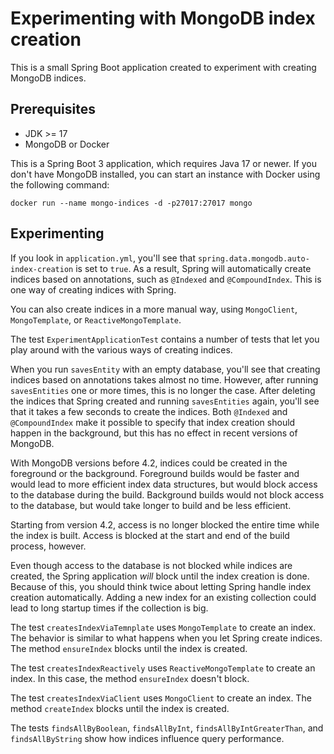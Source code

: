 # Experimenting with MongoDB index creation

This is a small Spring Boot application created to experiment with creating MongoDB indices.

## Prerequisites

* JDK >= 17
* MongoDB or Docker

This is a Spring Boot 3 application, which requires Java 17 or newer.
If you don't have MongoDB installed, you can start an instance with Docker using the following command:

```
docker run --name mongo-indices -d -p27017:27017 mongo
```

## Experimenting

If you look in `application.yml`, you'll see that `spring.data.mongodb.auto-index-creation` is set to `true`.
As a result, Spring will automatically create indices based on annotations, such as `@Indexed` and `@CompoundIndex`.
This is one way of creating indices with Spring.

You can also create indices in a more manual way, using `MongoClient`, `MongoTemplate`, or `ReactiveMongoTemplate`.

The test `ExperimentApplicationTest` contains a number of tests that let you play around with the various ways of creating indices.

When you run `savesEntity` with an empty database, you'll see that creating indices based on annotations takes almost no time.
However, after running `savesEntities` one or more times, this is no longer the case.
After deleting the indices that Spring created and running `savesEntities` again, you'll see that it takes a few seconds to create the indices.
Both `@Indexed` and `@CompoundIndex` make it possible to specify that index creation should happen in the background,
but this has no effect in recent versions of MongoDB.

With MongoDB versions before 4.2, indices could be created in the foreground or the background.
Foreground builds would be faster and would lead to more efficient index data structures, but would block access to the database during the build.
Background builds would not block access to the database, but would take longer to build and be less efficient.

Starting from version 4.2, access is no longer blocked the entire time while the index is built.
Access is blocked at the start and end of the build process, however.

Even though access to the database is not blocked while indices are created,
the Spring application *will* block until the index creation is done.
Because of this, you should think twice about letting Spring handle index creation automatically.
Adding a new index for an existing collection could lead to long startup times if the collection is big.

The test `createsIndexViaTemnplate` uses `MongoTemplate` to create an index.
The behavior is similar to what happens when you let Spring create indices.
The method `ensureIndex` blocks until the index is created.

The test `createsIndexReactively` uses `ReactiveMongoTemplate` to create an index.
In this case, the method `ensureIndex` doesn't block.

The test `createsIndexViaClient` uses `MongoClient` to create an index.
The method `createIndex` blocks until the index is created.

The tests `findsAllByBoolean`, `findsAllByInt`, `findsAllByIntGreaterThan`, and `findsAllByString` show how indices influence query performance.

